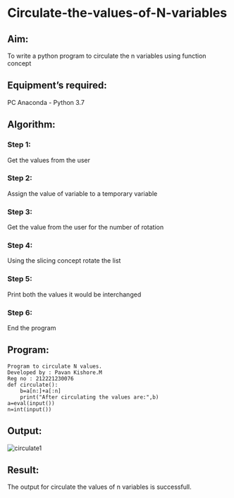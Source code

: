 # Circulate-the-values-of-N-variables
## Aim:
To write a python program to circulate the n variables using function concept
## Equipment’s required:
PC
Anaconda - Python 3.7
## Algorithm: 
### Step 1: 
Get the values from the user
### Step 2: 
Assign the value of variable to a temporary variable
### Step 3: 
Get the value from the user for the number of rotation
### Step 4: 
Using the slicing concept rotate the list

### Step 5: 
Print both the values it would be interchanged
### Step 6: 
End the program
## Program:
```
Program to circulate N values.
Developed by : Pavan Kishore.M
Reg no : 212221230076
def circulate():
    b=a[n:]+a[:n]
    print("After circulating the values are:",b)
a=eval(input())
n=int(input())
```

## Output:
![circulate1](https://github.com/pavankishore-AIDS/Circulate-the-values-of-N-variables/assets/94154941/b2036cf7-0f76-4389-8625-61c129ab40bc)


## Result:
The output for circulate the values of n variables is successfull.
